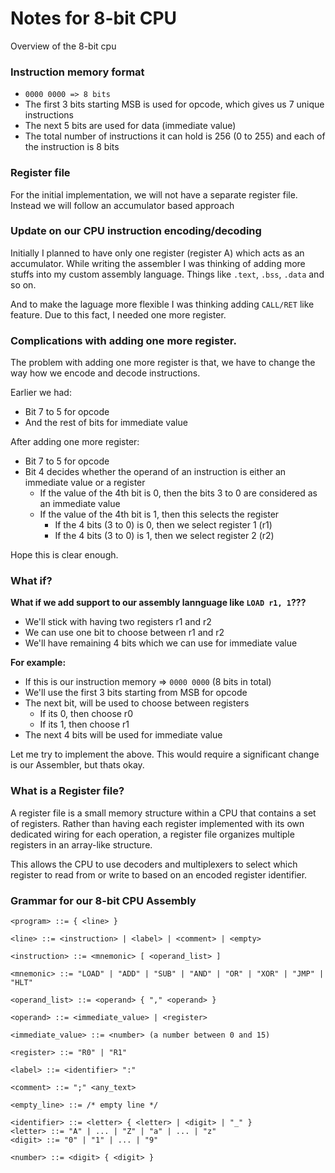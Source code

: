 # Notes for 8-bit CPU
Overview of the 8-bit cpu

### Instruction memory format
* `0000 0000 => 8 bits`
* The first 3 bits starting MSB is used for opcode, which gives us 7 unique instructions
* The next 5 bits are used for data (immediate value)
* The total number of instructions it can hold is 256 (0 to 255) and each of the instruction is 8 bits


### Register file
For the initial implementation, we will not have a separate register file. Instead we will follow an accumulator based approach

### Update on our CPU instruction encoding/decoding
Initially I planned to have only one register (register A) which acts as an accumulator. While writing the assembler I was thinking of adding more stuffs into my custom assembly language. Things like `.text`, `.bss`, `.data` and so on.

And to make the laguage more flexible I was thinking adding `CALL/RET` like feature. Due to this fact, I needed one more register.

### Complications with adding one more register.
The problem with adding one more register is that, we have to change the way how we encode and decode instructions.

Earlier we had:
* Bit 7 to 5 for opcode
* And the rest of bits for immediate value

After adding one more register:
* Bit 7 to 5 for opcode
* Bit 4 decides whether the operand of an instruction is either an immediate value or a register
    * If the value of the 4th bit is 0, then the bits 3 to 0 are considered as an immediate value
    * If the value of the 4th bit is 1, then this selects the register
        * If the 4 bits (3 to 0) is 0, then we select register 1 (r1)
        * If the 4 bits (3 to 0) is 1, then we select register 2 (r2)

Hope this is clear enough.


### What if?
**What if we add support to our assembly lannguage like `LOAD r1, 1`???**
* We'll stick with having two registers r1 and r2
* We can use one bit to choose between r1 and r2
* We'll have remaining 4 bits which we can use for immediate value

**For example:**
* If this is our instruction memory => `0000 0000` (8 bits in total)
* We'll use the first 3 bits starting from MSB for opcode
* The next bit, will be used to choose between registers
    * If its 0, then choose r0
    * If its 1, then choose r1
* The next 4 bits will be used for immediate value

Let me try to implement the above. This would require a significant change is our Assembler, but thats okay.

### What is a Register file?
A register file is a small memory structure within a CPU that contains a set of registers. Rather than having each register implemented with its own dedicated wiring for each operation, a register file organizes multiple registers in an array-like structure.

This allows the CPU to use decoders and multiplexers to select which register to read from or write to based on an encoded register identifier.

### Grammar for our 8-bit CPU Assembly
```
<program> ::= { <line> }

<line> ::= <instruction> | <label> | <comment> | <empty>

<instruction> ::= <mnemonic> [ <operand_list> ]

<mnemonic> ::= "LOAD" | "ADD" | "SUB" | "AND" | "OR" | "XOR" | "JMP" | "HLT"

<operand_list> ::= <operand> { "," <operand> }

<operand> ::= <immediate_value> | <register>

<immediate_value> ::= <number> (a number between 0 and 15)

<register> ::= "R0" | "R1"

<label> ::= <identifier> ":"

<comment> ::= ";" <any_text>

<empty_line> ::= /* empty line */

<identifier> ::= <letter> { <letter> | <digit> | "_" }
<letter> ::= "A" | ... | "Z" | "a" | ... | "z"
<digit> ::= "0" | "1" | ... | "9"

<number> ::= <digit> { <digit> }
```
